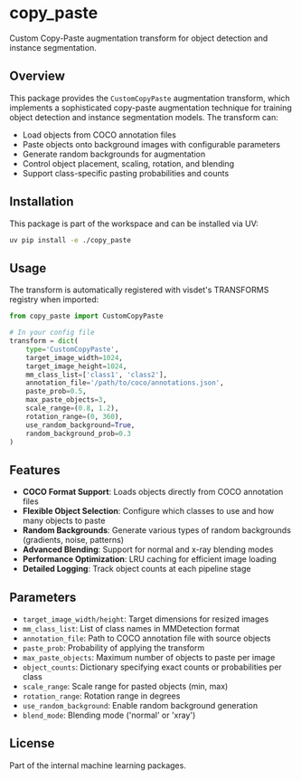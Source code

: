 # copy_paste

Custom Copy-Paste augmentation transform for object detection and instance segmentation.

## Overview

This package provides the `CustomCopyPaste` augmentation transform, which implements a sophisticated copy-paste augmentation technique for training object detection and instance segmentation models. The transform can:

- Load objects from COCO annotation files
- Paste objects onto background images with configurable parameters
- Generate random backgrounds for augmentation
- Control object placement, scaling, rotation, and blending
- Support class-specific pasting probabilities and counts

## Installation

This package is part of the workspace and can be installed via UV:

```bash
uv pip install -e ./copy_paste
```

## Usage

The transform is automatically registered with visdet's TRANSFORMS registry when imported:

```python
from copy_paste import CustomCopyPaste

# In your config file
transform = dict(
    type='CustomCopyPaste',
    target_image_width=1024,
    target_image_height=1024,
    mm_class_list=['class1', 'class2'],
    annotation_file='/path/to/coco/annotations.json',
    paste_prob=0.5,
    max_paste_objects=3,
    scale_range=(0.8, 1.2),
    rotation_range=(0, 360),
    use_random_background=True,
    random_background_prob=0.3
)
```

## Features

- **COCO Format Support**: Loads objects directly from COCO annotation files
- **Flexible Object Selection**: Configure which classes to use and how many objects to paste
- **Random Backgrounds**: Generate various types of random backgrounds (gradients, noise, patterns)
- **Advanced Blending**: Support for normal and x-ray blending modes
- **Performance Optimization**: LRU caching for efficient image loading
- **Detailed Logging**: Track object counts at each pipeline stage

## Parameters

- `target_image_width/height`: Target dimensions for resized images
- `mm_class_list`: List of class names in MMDetection format
- `annotation_file`: Path to COCO annotation file with source objects
- `paste_prob`: Probability of applying the transform
- `max_paste_objects`: Maximum number of objects to paste per image
- `object_counts`: Dictionary specifying exact counts or probabilities per class
- `scale_range`: Scale range for pasted objects (min, max)
- `rotation_range`: Rotation range in degrees
- `use_random_background`: Enable random background generation
- `blend_mode`: Blending mode ('normal' or 'xray')

## License

Part of the internal machine learning packages.
